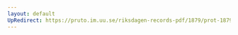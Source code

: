 ```yaml
---
layout: default
UpRedirect: https://pruto.im.uu.se/riksdagen-records-pdf/1879/prot-1879--ak--050/prot-1879--ak--050_014.pdf
---
```

